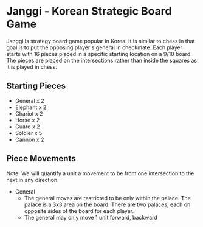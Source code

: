 # Janggi - Korean Strategic Board Game

Janggi is strategy board game popular in Korea. It is similar to chess in that goal is to put the opposing player's general in checkmate. Each player starts with 16 pieces placed in a specific starting location on a 9/10 board. The pieces are placed on the intersections rather than inside the squares as it is played in chess. 

## Starting Pieces
 - General x 2
 - Elephant x 2
 - Chariot x 2
 - Horse x 2
 - Guard x 2
 - Soldier x 5
 - Cannon x 2

## Piece Movements
Note: We will quantify a unit a movement to be from one intersection to the next in any direction.

 - General
   - The general moves are restricted to be only within the palace. The palace is a 3x3 area on the board. There are two palaces, each on opposite sides of the board for each player.
   - The general may only move 1 unit forward, backward 